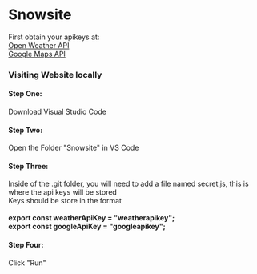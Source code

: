 # Snowsite
First obtain your apikeys at: <br>
<a href="https://openweathermap.org/" target="_blank">Open Weather API</a><br>
<a href="https://developers.google.com/maps" target="_blank">Google Maps API</a>
<h3>Visiting Website locally</h3>
<h4>Step One:</h4>
Download Visual Studio Code<br>
<h4>Step Two:</h4>
Open the Folder "Snowsite" in VS Code <br>
<h4>Step Three:</h4>
Inside of the .git folder, you will need to add a file named secret.js, this is where the api keys will be stored <br>
Keys should be store in the format <br><br>
<strong> export const weatherApiKey = "weatherapikey";<br>
export const googleApiKey = "googleapikey";</strong><br>
<h4>Step Four:</h4>
Click "Run"

